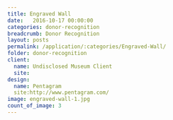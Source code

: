 ```yaml
---
title: Engraved Wall
date:   2016-10-17 00:00:00
categories: donor-recognition
breadcrumb: Donor Recognition
layout: posts
permalink: /application/:categories/Engraved-Wall/
folder: donor-recognition
client:
  name: Undisclosed Museum Client
  site: 
design: 
  name: Pentagram
  site:http://www.pentagram.com/
image: engraved-wall-1.jpg
count_of_image: 3
---
```

<div class="col-xs-12 col-sm-12 col-md-12 col-lg-12">
  <div class="fotorama application-item__slider" data-nav="thumbs" data-thumbheight="109" border-width="3">
    <a {{ href | img : "fotorama/ engraved-wall-1.jpg" }}></a>
    <a {{ href | img : "fotorama/ engraved-wall-2.jpg" }}></a>
    <a {{ href | img : "fotorama/ engraved-wall-3.jpg" }}></a>
    
  </div>
  <div class="visible-xs application-item__icon-slider">
      <i class="icon-swipe"></i>
    </div>
</div>
